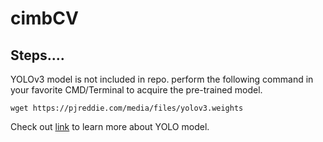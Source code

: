 # cimbCV

## Steps....
YOLOv3 model is not included in repo.
perform the following command in your favorite CMD/Terminal to acquire the pre-trained model.

```wget https://pjreddie.com/media/files/yolov3.weights```

Check out [link](https://pjreddie.com/darknet/yolo/) to learn more about YOLO model.
